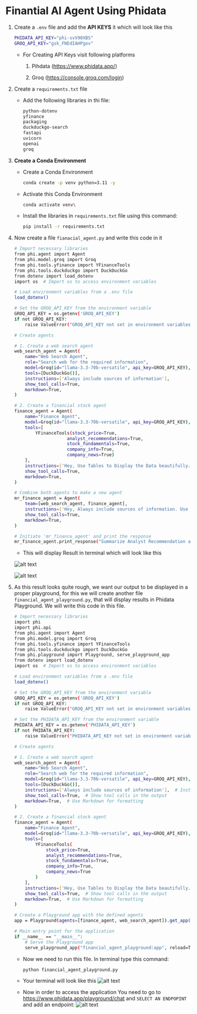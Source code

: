 
# **Finantial AI Agent Using Phidata**

1. Create a `.env` file and add the **API KEYS** it which will look like this
    ```bash
    PHIDATA_API_KEY="phi-svV90XBS"
    GROQ_API_KEY="gsk_FNEdIAHPgov"
    ```

    -  For Creating API Keys visit following platforms
    
       1. Pihdata (https://www.phidata.app/) 

       2. Groq (https://console.groq.com/login)
 

2. Create a `requirements.txt` file
    - Add the following libraries in thi file:
        ```bash
        python-dotenv
        yfinance
        packaging
        duckduckgo-search
        fastapi
        uvicorn
        openai
        groq
        ```


3. **Create a Conda Environment**
    
    - Create a Conda Environment
        ```bash
        conda create -p venv python=3.11 -y
        ```

    - Activate this Conda Environment
        ```bash
        conda activate venv\
        ```   
    - Install the libraries in `requirements.txt` file using this command:

        ```bash
        pip install -r requirements.txt
        ``` 

4. Now create a file `fianacial_agent.py` and write this code in it

    ```bash
    # Import necessary libraries
    from phi.agent import Agent
    from phi.model.groq import Groq
    from phi.tools.yfinance import YFinanceTools
    from phi.tools.duckduckgo import DuckDuckGo
    from dotenv import load_dotenv
    import os  # Import os to access environment variables

    # Load environment variables from a .env file
    load_dotenv()

    # Set the GROQ_API_KEY from the environment variable
    GROQ_API_KEY = os.getenv('GROQ_API_KEY')
    if not GROQ_API_KEY:
        raise ValueError("GROQ_API_KEY not set in environment variables.")

    # Create agents

    # 1. Create a web search agent
    web_search_agent = Agent(
        name="Web Search Agent",
        role="Search web for the required information",
        model=Groq(id="llama-3.3-70b-versatile", api_key=GROQ_API_KEY),  # Pass the API key to the model
        tools=[DuckDuckGo()],
        instructions=['Always include sources of information'],
        show_tool_calls=True,
        markdown=True,
    )

    # 2. Create a financial stock agent
    finance_agent = Agent(
        name="Finance Agent",
        model=Groq(id="llama-3.3-70b-versatile", api_key=GROQ_API_KEY),  # Pass the API key to the model
        tools=[
            YFinanceTools(stock_price=True, 
                        analyst_recommendations=True,
                        stock_fundamentals=True, 
                        company_info=True, 
                        company_news=True)
        ],
        instructions=['Hey, Use Tables to Display the Data beautifully.'],
        show_tool_calls=True,
        markdown=True,               
    )

    # Combine both agents to make a new agent
    mr_finance_agent = Agent(
        team=[web_search_agent, finance_agent],
        instructions=['Hey, Always include sources of information. Use Tables to Display the Data effectively.'],
        show_tool_calls=True,
        markdown=True,
    )

    # Initiate 'mr_finance_agent' and print the response
    mr_finance_agent.print_response("Summarize Analyst Recommendation and Share the Latest News for NVDA", stream=True)
    ```

    - This will display Result in terminal which will look like this
      
    ![alt text](../images/financial_agent_response_1.JPG)

    ![alt text](../images/financial_agent_response_2.JPG)

5. As this result looks quite rough, we want our output to be displayed in a proper playground, for this we will create another file `financial_agent_playground.py`, that will display results in Phidata Playground. We will write this code in this file.

    ```bash
    # Import necessary libraries
    import phi
    import phi.api
    from phi.agent import Agent
    from phi.model.groq import Groq
    from phi.tools.yfinance import YFinanceTools
    from phi.tools.duckduckgo import DuckDuckGo
    from phi.playground import Playground, serve_playground_app
    from dotenv import load_dotenv
    import os  # Import os to access environment variables

    # Load environment variables from a .env file
    load_dotenv()

    # Set the GROQ_API_KEY from the environment variable
    GROQ_API_KEY = os.getenv('GROQ_API_KEY')
    if not GROQ_API_KEY:
        raise ValueError("GROQ_API_KEY not set in environment variables.")

    # Set the PHIDATA_API_KEY from the environment variable
    PHIDATA_API_KEY = os.getenv('PHIDATA_API_KEY')
    if not PHIDATA_API_KEY:
        raise ValueError("PHIDATA_API_KEY not set in environment variables.")  # Fixed error message

    # Create agents

    # 1. Create a web search agent
    web_search_agent = Agent(
        name="Web Search Agent",
        role="Search web for the required information",
        model=Groq(id="llama-3.3-70b-versatile", api_key=GROQ_API_KEY),  # Pass the GROQ API key to the model
        tools=[DuckDuckGo()],
        instructions=['Always include sources of information'],  # Instructions for the agent
        show_tool_calls=True,  # Show tool calls in the output
        markdown=True,  # Use Markdown for formatting
    )

    # 2. Create a financial stock agent
    finance_agent = Agent(
        name="Finance Agent",
        model=Groq(id="llama-3.3-70b-versatile", api_key=GROQ_API_KEY),  # Pass the GROQ API key to the model
        tools=[
            YFinanceTools(
                stock_price=True, 
                analyst_recommendations=True,
                stock_fundamentals=True, 
                company_info=True, 
                company_news=True
            )
        ],
        instructions=['Hey, Use Tables to Display the Data beautifully.'],  # Instructions for the agent
        show_tool_calls=True,  # Show tool calls in the output
        markdown=True,  # Use Markdown for formatting
    )

    # Create a Playground app with the defined agents
    app = Playground(agents=[finance_agent, web_search_agent]).get_app()

    # Main entry point for the application
    if __name__ == "__main__":
        # Serve the Playground app
        serve_playground_app("financial_agent_playground:app", reload=True)
    ```
  
   - Now we need to run this file. In terminal type this command:
       ```bash
       python financial_agent_playground.py
       ```  


    - Your terminal will look like this
        ![alt text](../images/financail_agent_3.JPG) 

    - Now in order to access the application You need to go to https://www.phidata.app/playground/chat and `SELECT AN ENDPOPINT` and add an endpoint:
    ![alt text](../images/financial_agent_playground.png)